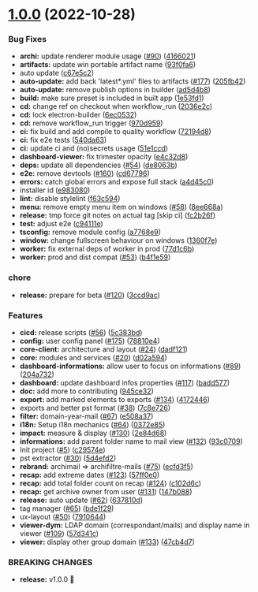 # [1.0.0](https://github.com/SocialGouv/archifiltre-mails/compare/v0.0.1...v1.0.0) (2022-10-28)


### Bug Fixes

* **archi:** update renderer module usage ([#90](https://github.com/SocialGouv/archifiltre-mails/issues/90)) ([4166021](https://github.com/SocialGouv/archifiltre-mails/commit/416602120b6bcb441f5fc7bc4d6e7ee2f922e55a))
* **artifacts:** update win portable artifact name ([93f0fa6](https://github.com/SocialGouv/archifiltre-mails/commit/93f0fa6b744d1fb65cd1300150afba88468c652f))
* auto update ([c67e5c2](https://github.com/SocialGouv/archifiltre-mails/commit/c67e5c28a298aab62d6a732a980c6289fda3bd4b))
* **auto-update:** add back 'latest*.yml' files to artifacts ([#177](https://github.com/SocialGouv/archifiltre-mails/issues/177)) ([205fb42](https://github.com/SocialGouv/archifiltre-mails/commit/205fb428f696e7c8566ed65330a6b52b893616cb))
* **auto-update:** remove publish options in builder ([ad5d4b8](https://github.com/SocialGouv/archifiltre-mails/commit/ad5d4b878d9a4e744f41b7d927a91c3c6ffd7349))
* **build:** make sure preset is included in built app ([1e53fd1](https://github.com/SocialGouv/archifiltre-mails/commit/1e53fd1ff2fbf6362dec1819962b14960f3b81da))
* **cd:** change ref on checkout when workflow_run ([2036e2c](https://github.com/SocialGouv/archifiltre-mails/commit/2036e2c94ef32a2c4b26a33256f696110364e6b2))
* **cd:** lock electron-builder ([6ec0532](https://github.com/SocialGouv/archifiltre-mails/commit/6ec05320b901ed2698e9d5e9ce3c70c88e48e987))
* **cd:** remove workflow_run trigger ([970d959](https://github.com/SocialGouv/archifiltre-mails/commit/970d95936fa92dca99594244aed53a30ebd85031))
* **ci:** fix build and add compile to quality workflow ([72194d8](https://github.com/SocialGouv/archifiltre-mails/commit/72194d8116d89a4ae98702456a04f4cbe9db4008))
* **ci:** fix e2e tests ([540da63](https://github.com/SocialGouv/archifiltre-mails/commit/540da63d7dc06384b94674982908753c579aae2e))
* **ci:** update ci and (no)secrets usage ([51e1ccd](https://github.com/SocialGouv/archifiltre-mails/commit/51e1ccdddd099844aaca7cacde4e2e8ccce6cacc))
* **dashboard-viewer:** fix trimester opacity ([e4c32d8](https://github.com/SocialGouv/archifiltre-mails/commit/e4c32d8c3335e33e14aa9c6f36db9f8d4788bcaa))
* **deps:** update all dependencies ([#54](https://github.com/SocialGouv/archifiltre-mails/issues/54)) ([de8063b](https://github.com/SocialGouv/archifiltre-mails/commit/de8063b14194a97c17fa82bfbdb243391bb9d980))
* **e2e:** remove devtools ([#160](https://github.com/SocialGouv/archifiltre-mails/issues/160)) ([cd67796](https://github.com/SocialGouv/archifiltre-mails/commit/cd67796e2b95fa0c8032de4cefd12cf91c6de2e8))
* **errors:** catch global errors and expose full stack ([a4d45c0](https://github.com/SocialGouv/archifiltre-mails/commit/a4d45c036d6b9716e98cd9ad257fd6af769e10c7))
* installer id ([e983080](https://github.com/SocialGouv/archifiltre-mails/commit/e9830801595c9eab0aa40837b902ea0e7e972a5e))
* **lint:** disable stylelint ([f63c594](https://github.com/SocialGouv/archifiltre-mails/commit/f63c5942a28f127d863e13a3784eff62a34df766))
* **menu:** remove empty menu item on windows ([#58](https://github.com/SocialGouv/archifiltre-mails/issues/58)) ([8ee668a](https://github.com/SocialGouv/archifiltre-mails/commit/8ee668a123c91e0c9ab9fdd9d6b6ebd68acede5c))
* **release:** tmp force git notes on actual tag [skip ci] ([fc2b26f](https://github.com/SocialGouv/archifiltre-mails/commit/fc2b26f240967dc2be8e1fa611f5e1efa88ff4a4))
* **test:** adjust e2e ([c94111e](https://github.com/SocialGouv/archifiltre-mails/commit/c94111e0d76e0c761386f45a332f02be5890086b))
* **tsconfig:** remove module config ([a7768e9](https://github.com/SocialGouv/archifiltre-mails/commit/a7768e999686412f05c9db5584e46c83558a37e1))
* **window:** change fullscreen behaviour on windows ([1360f7e](https://github.com/SocialGouv/archifiltre-mails/commit/1360f7e2196dd16cd86a60fbc516d9f384f74201))
* **worker:** fix external deps of worker in prod ([77d1c6b](https://github.com/SocialGouv/archifiltre-mails/commit/77d1c6b543737d356a944081150460ea02ccef7d))
* **worker:** prod and dist compat ([#53](https://github.com/SocialGouv/archifiltre-mails/issues/53)) ([b4f1e59](https://github.com/SocialGouv/archifiltre-mails/commit/b4f1e59f0344689ff738e2609dc4c16a803247d8))


### chore

* **release:** prepare for beta ([#120](https://github.com/SocialGouv/archifiltre-mails/issues/120)) ([3ccd9ac](https://github.com/SocialGouv/archifiltre-mails/commit/3ccd9ac1c684a4251b49b8e742e6bce776e7a57d))


### Features

* **cicd:** release scripts ([#56](https://github.com/SocialGouv/archifiltre-mails/issues/56)) ([5c383bd](https://github.com/SocialGouv/archifiltre-mails/commit/5c383bd2d4b6cbb26b761a116d17dff394665fed))
* **config:** user config panel ([#175](https://github.com/SocialGouv/archifiltre-mails/issues/175)) ([78810e4](https://github.com/SocialGouv/archifiltre-mails/commit/78810e474c9faacbb5a6f3ec386eb2e8f155a13c))
* **core-client:** architecture and layout ([#24](https://github.com/SocialGouv/archifiltre-mails/issues/24)) ([dadf121](https://github.com/SocialGouv/archifiltre-mails/commit/dadf121b262defd6ce4038e78d1237d2cbd19592))
* **core:** modules and services ([#20](https://github.com/SocialGouv/archifiltre-mails/issues/20)) ([d02a594](https://github.com/SocialGouv/archifiltre-mails/commit/d02a594bebdc150a1b1ba6826d472993ee96d33a))
* **dashboard-informations:** allow user to focus on informations ([#89](https://github.com/SocialGouv/archifiltre-mails/issues/89)) ([204a732](https://github.com/SocialGouv/archifiltre-mails/commit/204a7327157029b97052979eeefdbf1d010c909d))
* **dashboard:** update dashboard infos properties ([#117](https://github.com/SocialGouv/archifiltre-mails/issues/117)) ([badd577](https://github.com/SocialGouv/archifiltre-mails/commit/badd577451c5702ecbbccda2632ed1d894bdaa58))
* **doc:** add more to contributing ([945ce32](https://github.com/SocialGouv/archifiltre-mails/commit/945ce3210aac4cf33903fc11ac42144ec9bec27f))
* **export:** add marked elements to exports ([#134](https://github.com/SocialGouv/archifiltre-mails/issues/134)) ([4172446](https://github.com/SocialGouv/archifiltre-mails/commit/4172446317bef0b755e27a62db185bd886e9c144))
* exports and better pst format ([#38](https://github.com/SocialGouv/archifiltre-mails/issues/38)) ([7c8e726](https://github.com/SocialGouv/archifiltre-mails/commit/7c8e72671218c3ee26feddb178db36fd4890c0b3))
* **filter:** domain-year-mail ([#67](https://github.com/SocialGouv/archifiltre-mails/issues/67)) ([e508a37](https://github.com/SocialGouv/archifiltre-mails/commit/e508a3798f9855a3777c05ad3467233f98d7c3b3))
* **i18n:** Setup i18n mechanics ([#64](https://github.com/SocialGouv/archifiltre-mails/issues/64)) ([0372e85](https://github.com/SocialGouv/archifiltre-mails/commit/0372e8596f4639c2bc31370dbe568420850413b5))
* **impact:** measure & display ([#130](https://github.com/SocialGouv/archifiltre-mails/issues/130)) ([2e84d68](https://github.com/SocialGouv/archifiltre-mails/commit/2e84d684c9b2838ba1d303e750257f7e873ae059))
* **informations:** add parent folder name to mail view ([#132](https://github.com/SocialGouv/archifiltre-mails/issues/132)) ([93c0709](https://github.com/SocialGouv/archifiltre-mails/commit/93c0709ff91c425bbb639d818144d8cfcff7d35b))
* Init project ([#5](https://github.com/SocialGouv/archifiltre-mails/issues/5)) ([c29574e](https://github.com/SocialGouv/archifiltre-mails/commit/c29574e76053f7a84438676dff43cc6cf3414a8c))
* pst extractor ([#30](https://github.com/SocialGouv/archifiltre-mails/issues/30)) ([5d4efd2](https://github.com/SocialGouv/archifiltre-mails/commit/5d4efd215810de5053012ef6b29570d6050a18f0))
* **rebrand:** archimail => archifiltre-mails ([#75](https://github.com/SocialGouv/archifiltre-mails/issues/75)) ([ecfd3f5](https://github.com/SocialGouv/archifiltre-mails/commit/ecfd3f5d52675d1256cf778b24facab699c5d899))
* **recap:** add extreme dates ([#123](https://github.com/SocialGouv/archifiltre-mails/issues/123)) ([57ff0e0](https://github.com/SocialGouv/archifiltre-mails/commit/57ff0e01f90692f4166f703beedf7f7f42784a68))
* **recap:** add total folder count on recap ([#124](https://github.com/SocialGouv/archifiltre-mails/issues/124)) ([c102d6c](https://github.com/SocialGouv/archifiltre-mails/commit/c102d6c2746bb1b59850e824322cc42b145b53aa))
* **recap:** get archive owner from user ([#131](https://github.com/SocialGouv/archifiltre-mails/issues/131)) ([147b088](https://github.com/SocialGouv/archifiltre-mails/commit/147b0885a2b8a50ed3c4c028fd7b574739c0ead5))
* **release:** auto update ([#62](https://github.com/SocialGouv/archifiltre-mails/issues/62)) ([637810d](https://github.com/SocialGouv/archifiltre-mails/commit/637810d7516215af4acd2f49e329d36f38ce2abd))
* tag manager ([#65](https://github.com/SocialGouv/archifiltre-mails/issues/65)) ([bde1f29](https://github.com/SocialGouv/archifiltre-mails/commit/bde1f29cef81f3da8c6f005b2c5231da2e8e733b))
* ux-layout ([#50](https://github.com/SocialGouv/archifiltre-mails/issues/50)) ([7910644](https://github.com/SocialGouv/archifiltre-mails/commit/79106447cf673836e4e114e807e8472a966adddd))
* **viewer-dym:** LDAP domain (correspondant/mails) and display name in viewer ([#109](https://github.com/SocialGouv/archifiltre-mails/issues/109)) ([57d341c](https://github.com/SocialGouv/archifiltre-mails/commit/57d341cddada770a722769fed09f60e76a8f3d36))
* **viewer:** display other group domain ([#133](https://github.com/SocialGouv/archifiltre-mails/issues/133)) ([47cb4d7](https://github.com/SocialGouv/archifiltre-mails/commit/47cb4d74fcdca94fc70e25e27163b4fb7e5f5895))


### BREAKING CHANGES

* **release:** v1.0.0 🎉
